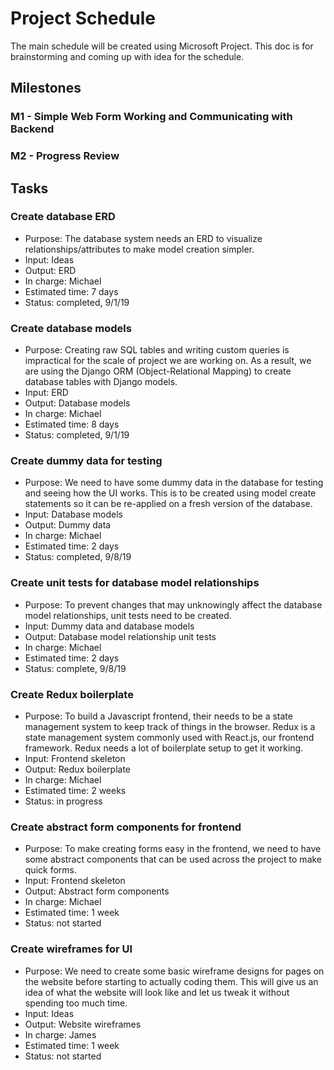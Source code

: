 # Project Schedule
The main schedule will be created using Microsoft Project. This doc is for brainstorming and coming up with idea for the
schedule.


## Milestones
### M1 - Simple Web Form Working and Communicating with Backend
### M2 - Progress Review

## Tasks
### Create database ERD
 - Purpose: The database system needs an ERD to visualize relationships/attributes to make model creation simpler.
 - Input: Ideas
 - Output: ERD
 - In charge: Michael
 - Estimated time: 7 days
 - Status: completed, 9/1/19

### Create database models
 - Purpose: Creating raw SQL tables and writing custom queries is impractical for the scale of project we are working
   on. As a result, we are using the Django ORM (Object-Relational Mapping) to create database tables with Django
   models.
 - Input: ERD
 - Output: Database models
 - In charge: Michael
 - Estimated time: 8 days
 - Status: completed, 9/1/19

### Create dummy data for testing
 - Purpose: We need to have some dummy data in the database for testing and seeing how the UI works. This is to be
   created using model create statements so it can be re-applied on a fresh version of the database.
 - Input: Database models
 - Output: Dummy data
 - In charge: Michael
 - Estimated time: 2 days
 - Status: completed, 9/8/19

### Create unit tests for database model relationships
 - Purpose: To prevent changes that may unknowingly affect the database model relationships, unit tests need to be
   created.
 - Input: Dummy data and database models
 - Output: Database model relationship unit tests
 - In charge: Michael
 - Estimated time: 2 days
 - Status: complete, 9/8/19

### Create Redux boilerplate
 - Purpose: To build a Javascript frontend, their needs to be a state management system to keep track of things in the
   browser. Redux is a state management system commonly used with React.js, our frontend framework. Redux needs a lot of
   boilerplate setup to get it working.
 - Input: Frontend skeleton
 - Output: Redux boilerplate
 - In charge: Michael
 - Estimated time: 2 weeks
 - Status: in progress

### Create abstract form components for frontend
 - Purpose: To make creating forms easy in the frontend, we need to have some abstract components that can be used
   across the project to make quick forms.
 - Input: Frontend skeleton
 - Output: Abstract form components
 - In charge: Michael
 - Estimated time: 1 week
 - Status: not started

### Create wireframes for UI
 - Purpose: We need to create some basic wireframe designs for pages on the website before starting to actually coding
   them. This will give us an idea of what the website will look like and let us tweak it without spending too much
   time.
 - Input: Ideas
 - Output: Website wireframes
 - In charge: James
 - Estimated time: 1 week
 - Status: not started
